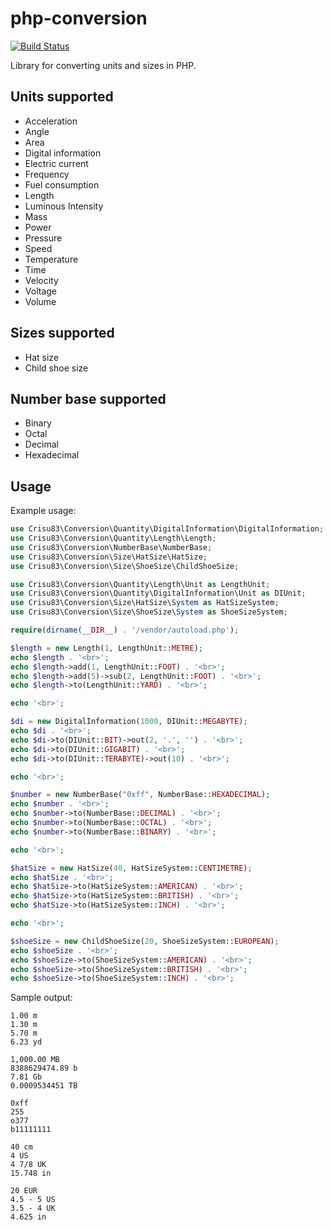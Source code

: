 php-conversion
==============
[![Build Status](https://travis-ci.org/crisu83/php-conversion.png?branch=master)](https://travis-ci.org/crisu83/php-conversion)

Library for converting units and sizes in PHP.

## Units supported

 * Acceleration
 * Angle
 * Area
 * Digital information
 * Electric current
 * Frequency
 * Fuel consumption
 * Length
 * Luminous Intensity
 * Mass
 * Power
 * Pressure
 * Speed
 * Temperature
 * Time
 * Velocity
 * Voltage
 * Volume

## Sizes supported

 * Hat size
 * Child shoe size

## Number base supported

 * Binary
 * Octal
 * Decimal
 * Hexadecimal

## Usage

Example usage:

```php
use Crisu83\Conversion\Quantity\DigitalInformation\DigitalInformation;
use Crisu83\Conversion\Quantity\Length\Length;
use Crisu83\Conversion\NumberBase\NumberBase;
use Crisu83\Conversion\Size\HatSize\HatSize;
use Crisu83\Conversion\Size\ShoeSize\ChildShoeSize;

use Crisu83\Conversion\Quantity\Length\Unit as LengthUnit;
use Crisu83\Conversion\Quantity\DigitalInformation\Unit as DIUnit;
use Crisu83\Conversion\Size\HatSize\System as HatSizeSystem;
use Crisu83\Conversion\Size\ShoeSize\System as ShoeSizeSystem;

require(dirname(__DIR__) . '/vendor/autoload.php');

$length = new Length(1, LengthUnit::METRE);
echo $length . '<br>';
echo $length->add(1, LengthUnit::FOOT) . '<br>';
echo $length->add(5)->sub(2, LengthUnit::FOOT) . '<br>';
echo $length->to(LengthUnit::YARD) . '<br>';

echo '<br>';

$di = new DigitalInformation(1000, DIUnit::MEGABYTE);
echo $di . '<br>';
echo $di->to(DIUnit::BIT)->out(2, '.', '') . '<br>';
echo $di->to(DIUnit::GIGABIT) . '<br>';
echo $di->to(DIUnit::TERABYTE)->out(10) . '<br>';

echo '<br>';

$number = new NumberBase("0xff", NumberBase::HEXADECIMAL);
echo $number . '<br>';
echo $number->to(NumberBase::DECIMAL) . '<br>';
echo $number->to(NumberBase::OCTAL) . '<br>';
echo $number->to(NumberBase::BINARY) . '<br>';

echo '<br>';

$hatSize = new HatSize(40, HatSizeSystem::CENTIMETRE);
echo $hatSize . '<br>';
echo $hatSize->to(HatSizeSystem::AMERICAN) . '<br>';
echo $hatSize->to(HatSizeSystem::BRITISH) . '<br>';
echo $hatSize->to(HatSizeSystem::INCH) . '<br>';

echo '<br>';

$shoeSize = new ChildShoeSize(20, ShoeSizeSystem::EUROPEAN);
echo $shoeSize . '<br>';
echo $shoeSize->to(ShoeSizeSystem::AMERICAN) . '<br>';
echo $shoeSize->to(ShoeSizeSystem::BRITISH) . '<br>';
echo $shoeSize->to(ShoeSizeSystem::INCH) . '<br>';
```

Sample output:

```
1.00 m
1.30 m
5.70 m
6.23 yd

1,000.00 MB
8388629474.89 b
7.81 Gb
0.0009534451 TB

0xff
255
o377
b11111111

40 cm
4 US
4 7/8 UK
15.748 in

20 EUR
4.5 - 5 US
3.5 - 4 UK
4.625 in
```
